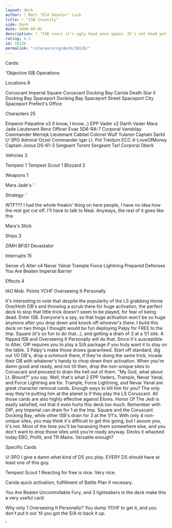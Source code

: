 ```yaml
---
layout: deck
author: ! Matt "Old Skooler" Lush
title: ! "ISB Insanity"
side: Dark
date: 2000-09-02
description: ! "ISB rears it's ugly head once again. It's not dead yet. I've had the damndest time finding a DS that works, and for some reason, I think this is it. Went undefeated today, so it can't be that bad."
rating: 4.5
id: 10126
permalink: "/starwarsccg/deck/10126/"
---
```

Cards: 

'Objective ISB Operations

Locations 8

Coruscant Imperial Square
Coruscant Docking Bay
Carida
Death Star II Docking Bay
Spaceport Docking Bay
Spaceport Street
Spaceport City
Spaceport Prefect's Office

Characters 25

Emperor Palpatine x3 (I know, I know...)
EPP Vader x2
Darth Vader
Mara Jade
Lieutenant Renz
Officer Evax
5D6-RA-7
Corporal Vandolay
Commander Merrejk
Lieutenant Cabbel
Colonel Wulf Yularen
Captain Sarkli
U-3PO
Admiral Ozzel
Commander Igar
Lt. Pol Treidum
ECC 4-LoveOfMoney
Captain Jonus
DS-61-3
Sergeant Torent
Sergeant Tarl
Corporal Oberk

Vehicles 3

Tempest 1
Tempest Scout 1
Blizzard 2

Weapons 1

Mara Jade's '

Strategy: '

   WTF??? I had the whole freakin' thing on here people, I have no idea how the rest got cut off. I'll have to talk to Neal. Anyways, the rest of it goes like this

Mara's Stick

Ships 3

ZIMH
BFiS1
Devastator

Interrupts 15

Sense x5
Alter x4
Nevar Yalnal
Trample
Force Lightning
Prepared Defenses
You Are Beaten
Imperial Barrier

Effects 4

IAO
Mob. Points
YCHF
Overseeing It Personally


It's interesting to note that despite the popularity of the LS grabbing Home One/Hoth DB's and throwing a scrub there for huge activation, the perfect deck to stop that little trick doesn't seem to be played, for fear of being dead. Enter ISB. Everyone's a spy, so that huge activation won't be so huge anymore after you drop down and knock off whoever's there. I build this deck on two things I thought would be fun deploying Palpy for FREE to the Imp. Square (it's so fun to do that...), and getting a drain of 3 at a 1/1 site. A flipped ISB and Overseeing It Personally will do that. Since it's susceptible to Alter, OIP requires you to play a S/A package if you truly want it to stay on the table. 3 Palpy's make those draws guaranteed. Start off standard, dig out 1/0 DB's, drop a schmuck there, if they're doing the same trick, invade their DB with whatever's handy to chop down their activation. When you're damn good and ready, and not till then, drop the non-unique sites to Coruscant and proceed to drain the hell out of them. "My God, what about Lt. Blount?" you say. Well, that's what 2 EPP Vaders, Trample, Nevar Yanal, and Force Lightning are for. Trample, Force Lightning, and Nevar Yanal are great character removal cards. Enough ways to kill him for you? The only way they're putting him at the planet is if they play the LS Coruscant. All those cards are also highly effective against Eloms. Honor Of The Jedi is easily satisfied, not that it even hurts this deck too much. Remember with OIP, any Imperial can drain for 1 at the Imp. Square and the Coruscant Docking Bay, while other ISB's drain for 3 at the 1/1's. With only 4 non-unique sites, you may think it's difficult to get this going, but I assure you, it's not. Most of the time you'll be harassing them somewhere else, and you don't want to drop those sites until you're ready anyway.
Decks it whacked today EBO, Profit, and TR Mains. Versatile enough?

Specific Cards

U-3PO I give a damn what kind of DS you play. EVERY DS should have at least one of this guy.

Tempest Scout 1 Reacting for free is nice. Very nice.

Carida quick activation, fulfillment of Battle Plan if necesary.

You Are Beaten Uncontrollable Fury, and 3 lightsabers in the deck make this a very useful card.

Why only 1 Overseeing It Personally? You dump YCHF to get it, and you don't put it out 'til you got the S/A to back it up.



'
